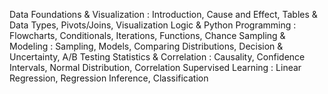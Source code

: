 Data Foundations & Visualization : Introduction, Cause and Effect, Tables & Data Types, Pivots/Joins, Visualization
Logic & Python Programming : Flowcharts, Conditionals, Iterations, Functions, Chance
Sampling & Modeling : Sampling, Models, Comparing Distributions, Decision & Uncertainty, A/B Testing
Statistics & Correlation : Causality, Confidence Intervals, Normal Distribution, Correlation
Supervised Learning : Linear Regression, Regression Inference, Classification
